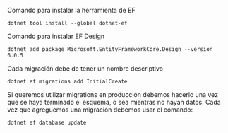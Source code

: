 Comando para instalar la herramienta de EF

`dotnet tool install --global dotnet-ef`

Comando para instalar EF Design

`dotnet add package Microsoft.EntityFrameworkCore.Design --version 6.0.5`

Cada migración debe de tener un nombre descriptivo

`dotnet ef migrations add InitialCreate`

Si queremos utilizar migrations en producción debemos hacerlo una vez que se haya terminado el esquema, o sea mientras no hayan datos.
Cada vez que agreguemos una migración debemos usar el comando:

`dotnet ef database update`
